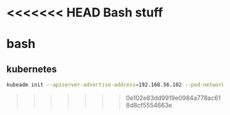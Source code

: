 <<<<<<< HEAD
Bash stuff
=======
# bash


## kubernetes ##
```bash
kubeadm init --apiserver-advertise-address=192.168.56.102 --pod-network-cidr=192.168.56.0/16 --ignore-preflight-errors=Swap --ignore-preflight-errors=NumCPU
```
>>>>>>> 0e102e83dd9919e0984a778ac618d8cf5554663e
